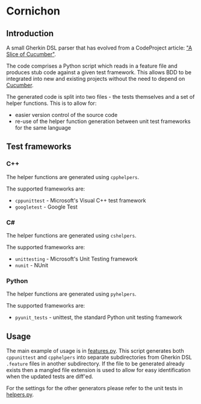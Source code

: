 # Cornichon

## Introduction
A small Gherkin DSL parser that has evolved from a CodeProject article:
["A Slice of Cucumber"](https://www.codeproject.com/Articles/1084071/A-Slice-of-Cucumber).

The code comprises a Python script which reads in a feature file and produces stub code
against a given test framework. This allows BDD to be integrated into new and existing
projects without the need to depend on [Cucumber](https://cucumber.io/).

The generated code is split into two files - the tests themselves and a set of helper functions.
This is to allow for:
* easier version control of the source code
* re-use of the helper function generation between unit test frameworks for the same language

## Test frameworks

### C++

The helper functions are generated using `cpphelpers`.

The supported frameworks are:
* `cppunittest` - Microsoft's Visual C++ test framework
* `googletest` - Google Test

### C#

The helper functions are generated using `cshelpers`.

The supported frameworks are:
* `unittesting` - Microsoft's Unit Testing framework
* `nunit` - NUnit

### Python

The helper functions are generated using `pyhelpers`.

The supported frameworks are:
* `pyunit_tests` - unittest, the standard Python unit testing framework

## Usage

The main example of usage is in [features.py](./features.py).
This script generates both `cppunittest` and `cpphelpers` into separate subdirectories
from Gherkin DSL `.feature` files in another subdirectory. If the file to be generated
already exists then a mangled file extension is used to allow for easy identification
when the updated tests are diff'ed.

For the settings for the other generators please refer to the unit tests in
[helpers.py](./Tests/helpers.py).
